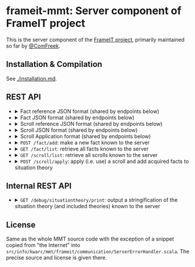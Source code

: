 # frameit-mmt: Server component of FrameIT project

This is the server component of the [FrameIT project](https://kwarc.info/systems/frameit/), primarily maintained so far by [@ComFreek](https://github.com/ComFreek).

## Installation & Compilation

See [./installation.md](./installation.md).

## REST API

- <details><summary>Fact reference JSON format (shared by endpoints below)</summary>

    ```javascript
    {"uri": /* some uri */}
    ```
    
    Format only given for informational purposes, the game engine should treat fact reference objects opaquely.
    Do not depend on their internal structure.

  </details>

- <details><summary>Fact JSON format (shared by endpoints below)</summary>

    - variant a: general facts:
    
      ```javascript
      {
        "ref": /* fact reference */
        "label": "some label",
        "kind": "general",
        "tp": /* OMDoc JSON term */,
        "df": /* OMDoc JSON term or null or left out */
      }
      ```

    - variant b: veq facts
    
      ```javascript
      {
        "ref": /* fact reference */
        "label": "some label",
        "kind": "veq",
        "lhs":   /* OMDoc JSON term */,
        "value": /* OMF OmDoc JSON term */
      }
      ```

  </details>

- <details><summary>Scroll reference JSON format (shared by endpoints below)</summary>

    ```javascript
    {
      "problemTheory": /* MMT URI as JSON string */,
      "solutionTheory": /* MMT URI as JSON string */
    }
    ```
  
    Format only given for informational purposes, the game engine should treat scroll reference objects opaquely.
    Do not depend on their internal structure. 

  </details>

- <details><summary>Scroll JSON format (shared by endpoints below)</summary>

    ```javascript
    {
      "ref": /* scroll reference */,
      "label": "some label",
      "description": "some description",
      "requiredFacts": /* array of facts */
    }
    ```

  </details>

- <details><summary>Scroll Application format (shared by endpoints below)</summary>

    ```javascript
    {
      "scroll": /* scroll reference */,
      "assignments": [
        ["ref": /* fact reference */, /* OMDoc JSON term (the assignment) */],
        /* ... more elements (same syntax) */
      ]
    }
    ```

  </details>

- <details><summary><code>POST /fact/add</code>: make a new fact known to the server</summary>

  - payload: a fact JSON object as detailled above without the "ref" field
  - return value: a fact reference JSON object

  </details>

- <details><summary><code>GET /fact/list</code>: retrieve all facts known to the server</summary>

  - payload: none
  - return value: a JSON array containing fact JSON objects

  </details>

- <details><summary><code>GET /scroll/list</code>: retrieve all scrolls known to the server</summary>

  - payload: none
  - return value: a JSON array containing scroll JSON objects

  </details>

- <details><summary><code>POST /scroll/apply</code>: apply (i.e. use) a scroll and add acquired facts to situation theory</summary>

  - payload: none
  - return value: a JSON array containing scroll JSON objects
  </details>


## Internal REST API

- <details><summary><code>GET /debug/situationtheory/print</code>: output a stringification of the situation theory (and included theories) known to the server</summary>

  - payload: none
  - return value: a JSON string containing MMT surface syntax (probably unparsable by MMT; for human consumption only)

  </details>

## License

Same as the whole MMT source code with the exception of a snippet copied from "the Internet" into `src/info/kwarc/mmt/frameit/communication/ServerErrorHandler.scala`. The precise source and license is given there.
